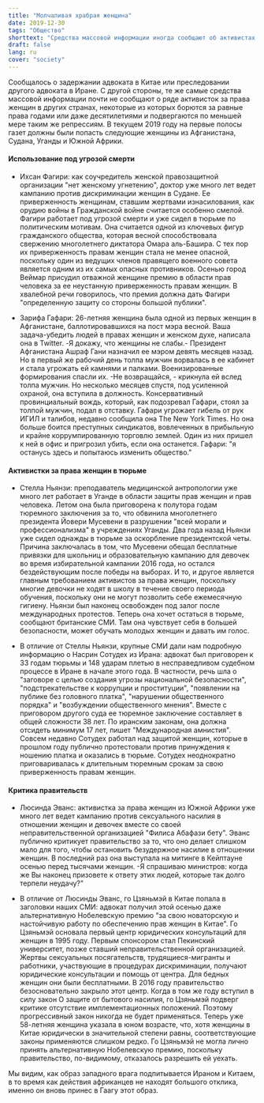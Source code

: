```yaml
---
title: "Молчаливая храбрая женщина"
date: 2019-12-30
tags: "Общество"
shorttext: "Средства массовой информации иногда сообщают об активистах по защите прав женщин в Китае или Иране, но редко о столь же смелых активистах в других странах."
draft: false
lang: ru
cover: "society"
---
```


Сообщалось о задержании адвоката в Китае или преследовании другого адвоката в Иране. С другой стороны, те же самые средства массовой информации почти не сообщают о ряде активисток за права женщин в других странах, некоторые из которых борются за равные права годами или даже десятилетиями и подвергаются по меньшей мере таким же репрессиям. В текущем 2019 году на первые полосы газет должны были попасть следующие женщины из Афганистана, Судана, Уганды и Южной Африки.

#### Использование под угрозой смерти

  - Ихсан Фагири: как соучредитель женской правозащитной организации "нет женскому угнетению", доктор уже много лет ведет кампанию против дискриминации женщин в Судане. Ее приверженность женщинам, ставшим жертвами изнасилования, как орудию войны в Гражданской войне считается особенно смелой. Фагири работает под угрозой смерти и уже сидел в тюрьме по политическим мотивам. Она считается одной из ключевых фигур гражданского общества, которая весной способствовала свержению многолетнего диктатора Омара аль-Башира. С тех пор их приверженность правам женщин стала не менее опасной, поскольку один из ведущих членов правящего военного совета является одним из их самых опасных противников. Осенью город Веймар присудил отважной женщине премию в области прав человека за ее неустанную приверженность правам женщин. В хвалебной речи говорилось, что премия должна дать Фагири "определенную защиту со стороны большой публики".
  
  - Зарифа Гафари: 26-летняя женщина была одной из первых женщин в Афганистане, баллотировавшихся на пост мэра весной. Ваша задача-убедить людей в правах женщин и женском духе, написала она в Twitter. -Я докажу, что женщины не слабы.- Президент Афганистана Ашраф Гани назначил ее мэром девять месяцев назад. Но в первый же рабочий день толпа мужчин ворвалась в ее кабинет и стала угрожать ей камнями и палками. Военизированные формирования спасли их. -Не возвращайся, - крикнула ей вслед толпа мужчин. Но несколько месяцев спустя, под усиленной охраной, она вступила в должность. Консервативный провинциальный вождь, который, как подозревал Гафари, стоял за толпой мужчин, подал в отставку. Гафари угрожает гибель от рук ИГИЛ и талибов, недавно сообщила она The New York Times. Но она больше боится преступных синдикатов, вовлеченных в прибыльную и крайне коррумпированную торговлю землей. Один из них пришел к ней в офис и пригрозил убить, если она останется. Гафари: "я останусь здесь и попытаюсь изменить общество."

#### Активистки за права женщин в тюрьме

  - Стелла Ньянзи: преподаватель медицинской антропологии уже много лет работает в Уганде в области защиты прав женщин и прав человека. Летом она была приговорена к полутора годам тюремного заключения за то, что обвинила многолетнего президента Йовери Мусевени в разрушении "всей морали и профессионализма" в учреждениях Уганды. Два года назад Ньянзи уже сидел однажды в тюрьме за оскорбление президентской четы. Причина заключалась в том, что Мусевени обещал бесплатные привязки для школьниц и образовательную кампанию для девочек во время избирательной кампании 2016 года, но остался бездействующим после победы на выборах. И то, и другое является главным требованием активистов за права женщин, поскольку многие девочки не ходят в школу в течение своего периода обучения, поскольку они не могут позволить себе ежемесячную гигиену. Ньянзи был наконец освобожден под залог после международных протестов. Теперь она хочет остаться в тюрьме, сообщают британские СМИ. Там она чувствует себя в большей безопасности, может обучать молодых женщин и давать им голос.

  - В отличие от Стеллы Ньянзи, крупные СМИ дали нам подробную информацию о Насрин Сотудех из Ирана: адвокат был приговорен к 33 годам тюрьмы и 148 ударам плетью в несправедливом судебном процессе в Иране в начале этого года. В частности, речь шла о "заговоре с целью создания угрозы национальной безопасности", "подстрекательстве к коррупции и проституции", "появлении на публике без головного платка", "нарушении общественного порядка" и "возбуждении общественного мнения". Вместе с приговором другого суда ее тюремное заключение составляет в общей сложности 38 лет. По иранским законам, она должна отсидеть минимум 17 лет, пишет "Международная амнистия". Совсем недавно Сотудех работал над защитой женщин, которые в прошлом году публично протестовали против принуждения к ношению платка и оказались в тюрьме. Сотудех неоднократно приговаривалась к длительным тюремным срокам за свою приверженность правам женщин.
  
#### Критика правительств

  - Люсинда Эванс: активистка за права женщин из Южной Африки уже много лет ведет кампанию против сексуального насилия в отношении женщин и девочек вместе со своей неправительственной организацией "Филиса Абафази бету". Эванс публично критикует правительство за то, что оно делает слишком мало для того, чтобы остановить безудержное насилие в отношении женщин. В последний раз она выступала на митинге в Кейптауне осенью перед тысячами женщин. -Я спрашиваю министров: когда же Вы наконец призовете к ответу этих людей, которые так долго терпели неудачу?"
  
  - В отличие от Люсинды Эванс, го Цзяньмэй в Китае попала в заголовки наших СМИ: адвокат получил этой осенью даже альтернативную Нобелевскую премию "за свою новаторскую и настойчивую работу по обеспечению прав женщин в Китае". Го Цзяньмэй основала первый центр юридических консультаций для женщин в 1995 году. Первым спонсором стал Пекинский университет, позже ставший неправительственной организацией. Жертвы сексуальных посягательств, трудящиеся-мигранты и работники, участвующие в процедурах дискриминации, получают юридические консультации и помощь от центра. Для бедных женщин они были бесплатными. В 2016 году правительство безосновательно закрыло этот центр. Когда в том же году вступил в силу закон О защите от бытового насилия, го Цзяньмэй подверг критике отсутствие имплементационных положений. Поэтому прогрессивный закон никогда не будет применяться. Теперь уже 58-летняя женщина указала в юном возрасте, что, хотя женщины в Китае юридически в значительной степени равны, соответствующие законы применяются слишком редко. Го Цзяньмэй не могла лично принять альтернативную Нобелевскую премию, поскольку правительство, по-видимому, отказалось разрешить ей уехать.
  
Мы видим, как образ западного врага подпитывается Ираном и Китаем, в то время как действия африканцев не находят большого отклика, именно он вновь принес в Гаагу этот образ.
